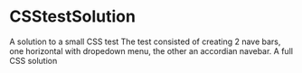 # CSStestSolution
A solution to a small CSS test
The test consisted of creating 2 nave bars, one horizontal with dropedown menu, the other an accordian navebar.
A full CSS solution
